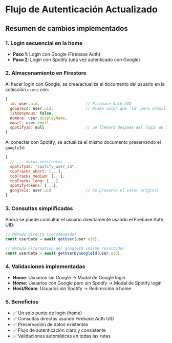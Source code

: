 # Flujo de Autenticación Actualizado

## Resumen de cambios implementados

### 1. Login secuencial en la home
- **Paso 1**: Login con Google (Firebase Auth)
- **Paso 2**: Login con Spotify (una vez autenticado con Google)

### 2. Almacenamiento en Firestore
Al hacer login con Google, se crea/actualiza el documento del usuario en la colección `users` con:
```javascript
{
  id: user.uid,                    // Firebase Auth UID
  googleId: user.uid,              // Mismo valor que 'id' para consultas directas
  isAnonymous: false,
  nombre: user.displayName,
  email: user.email,
  spotifyId: null                  // Se llenará después del login de Spotify
}
```

Al conectar con Spotify, se actualiza el mismo documento preservando el `googleId`:
```javascript
{
  // ... datos existentes ...
  spotifyId: "spotify_user_id",
  topTracks_short: [...],
  topTracks_medium: [...],
  topTracks_long: [...],
  spotifyTokens: {...},
  googleId: user.uid               // Se preserva el valor original
}
```

### 3. Consultas simplificadas
Ahora se puede consultar el usuario directamente usando el Firebase Auth UID:

```javascript
// Método directo (recomendado)
const userData = await getUser(user.uid);

// Método alternativo por googleId (mismo resultado)
const userData = await getUserByGoogleId(user.uid);
```

### 4. Validaciones implementadas
- **Home**: Usuarios sin Google → Modal de Google login
- **Home**: Usuarios con Google pero sin Spotify → Modal de Spotify login
- **Host/Room**: Usuarios sin Spotify → Redirección a home

### 5. Beneficios
- ✅ Un solo punto de login (home)
- ✅ Consultas directas usando Firebase Auth UID
- ✅ Preservación de datos existentes
- ✅ Flujo de autenticación claro y consistente
- ✅ Validaciones automáticas en todas las rutas
